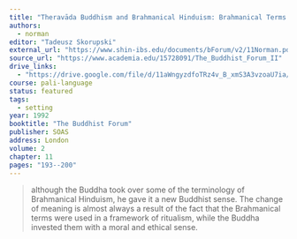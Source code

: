 ```yaml
---
title: "Theravāda Buddhism and Brahmanical Hinduism: Brahmanical Terms in a Buddhist Guise"
authors:
  - norman
editor: "Tadeusz Skorupski"
external_url: "https://www.shin-ibs.edu/documents/bForum/v2/11Norman.pdf"
source_url: "https://www.academia.edu/15728091/The_Buddhist_Forum_II"
drive_links:
  - "https://drive.google.com/file/d/11aWngyzdfoTRz4v_B_xmS3A3vzoaU7ia/view?usp=drivesdk"
course: pali-language
status: featured
tags:
  - setting
year: 1992
booktitle: "The Buddhist Forum"
publisher: SOAS
address: London
volume: 2
chapter: 11
pages: "193--200"
---
```


>  although the Buddha took over some of the terminology of Brahmanical Hinduism,
he gave it a new Buddhist sense. The change of meaning is almost always a result of the
fact that the Brahmanical terms were used in a framework of ritualism, while the Buddha
invested them with a moral and ethical sense.

